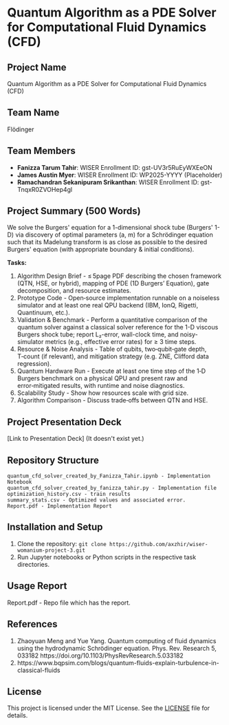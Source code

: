 # Quantum Algorithm as a PDE Solver for Computational Fluid Dynamics (CFD)

## Project Name
Quantum Algorithm as a PDE Solver for Computational Fluid Dynamics (CFD)

## Team Name
Flödinger

## Team Members
- **Fanizza Tarum Tahir**: WISER Enrollment ID: gst-UV3r5RuEyWXEeON
- **James Austin Myer**: WISER Enrollment ID: WP2025-YYYY (Placeholder)
- **Ramachandran Sekanipuram Srikanthan**: WISER Enrollment ID: gst-TnqxR0ZVOHep4gl


## Project Summary (500 Words)
We solve the Burgers' equation for a 1-dimensional shock tube (Burgers' 1-D) via discovery of optimal parameters (a, m) for a Schrödinger equation such that its Madelung transform is as close as possible to the desired Burgers' equation (with appropriate boundary & initial conditions).

**Tasks:**  
<OL>
<LI>Algorithm Design Brief - ≤ 5page PDF describing the chosen framework (QTN, HSE, or hybrid), mapping of PDE (1D Burgers’ Equation), gate decomposition, and resource estimates.</LI>

<LI>Prototype Code - Open‑source implementation runnable on a noiseless simulator and at least one real QPU backend (IBM, IonQ, Rigetti, Quantinuum, etc.).</LI>

<LI>Validation & Benchmark - Perform a quantitative comparison of the quantum solver against a classical solver reference for the 1-D viscous Burgers shock tube; report L₂-error, wall-clock time, and noisy-simulator metrics (e.g., effective error rates) for ≥ 3 time steps.</LI>

<LI>Resource & Noise Analysis - Table of qubits, two‑qubit‑gate depth, T‑count (if relevant), and mitigation strategy (e.g. ZNE, Clifford data regression).</LI>

<LI>Quantum Hardware Run - Execute at least one time step of the 1‑D Burgers benchmark on a physical QPU and present raw and error‑mitigated results, with runtime and noise diagnostics.</LI>

<LI>Scalability Study - Show how resources scale with grid size.</LI>

<LI>Algorithm Comparison - Discuss trade‑offs between QTN and HSE. </LI>
</OL>

## Project Presentation Deck
[Link to Presentation Deck] (It doesn't exist yet.)

## Repository Structure
```
quantum_cfd_solver_created_by_Fanizza_Tahir.ipynb - Implementation Notebook
quantum_cfd_solver_created_by_fanizza_tahir.py - Implementation file
optimization_history.csv - train results
summary_stats.csv - Optimized values and associated error.
Report.pdf - Implementation Report
```

## Installation and Setup
1. Clone the repository: `git clone https://github.com/axzhir/wiser-womanium-project-3.git`
3. Run Jupyter notebooks or Python scripts in the respective task directories.

## Usage Report
Report.pdf  - Repo file which has the report.

## References

<OL>
<LI>Zhaoyuan Meng and Yue Yang. Quantum computing of fluid dynamics using the hydrodynamic Schrödinger equation. Phys. Rev. Research 5, 033182 https://doi.org/10.1103/PhysRevResearch.5.033182</LI>
<LI>https://www.bqpsim.com/blogs/quantum-fluids-explain-turbulence-in-classical-fluids</LI>
</OL>

## License
This project is licensed under the MIT License. See the [LICENSE](LICENSE) file for details.

